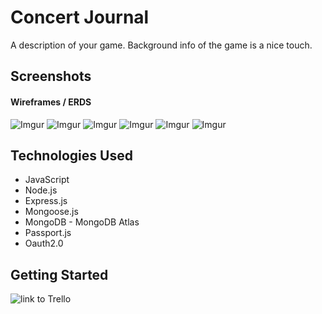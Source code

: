 # Concert Journal
A description of your game. Background info of the game is a nice touch.

## Screenshots

#### Wireframes / ERDS
![Imgur](https://i.imgur.com/f4PcYSu.png)
![Imgur](https://i.imgur.com/kmRgyeA.png)
![Imgur](https://i.imgur.com/r2Y38Ji.png)
![Imgur](https://i.imgur.com/xxdHsDi.png)
![Imgur](https://i.imgur.com/MzAC1O2.png)
![Imgur](https://i.imgur.com/9sTv2e7.png)

## Technologies Used
- JavaScript
- Node.js
- Express.js
- Mongoose.js
- MongoDB - MongoDB Atlas
- Passport.js
- Oauth2.0


## Getting Started
![link to Trello](https://trello.com/b/FopwTLOS/concert-tracker)

